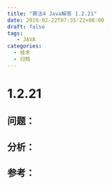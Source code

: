 ```yaml
---
title: "算法4 Java解答 1.2.21"
date: 2019-02-22T07:35:22+08:00
draft: false
tags:
   - JAVA
categories:
  - 技术
  - 归档
---
```



# 1.2.21

## 问题：


## 分析：


## 参考：


